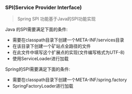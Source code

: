 ### SPI(Service Provider Interface)

> Spring SPI 功能基于Java的SPI功能实现

Java 的SPI需要满足下面的条件:

* 需要在classpath目录下创建一个META-INF/services目录
* 在该目录下创建一个矿站点全路径的文件
* 在此文件中填写这个扩展点的实现(文件编写格式为UTF-8)
* 使用ServiceLoader进行加载

Spring的SPI需要满足下面的条件:

* 需要在classpath目录下创建一个META-INF/spring.factory
* SpringFactoryLoader进行加载